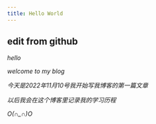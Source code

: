 ```yaml
---
title: Hello World  
---
```


## edit from github

*hello*

*welcome to my blog*

*今天是2022年11月10号我开始写我博客的第一篇文章*

*以后我会在这个博客里记录我的学习历程*

*O(∩_∩)O*
